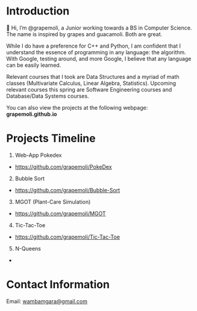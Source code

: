 # Introduction
👋 Hi, I’m @grapemoli, a Junior working towards a BS in Computer Science. The name is inspired by grapes and guacamoli. Both are great.

While I do have a preference for C++ and Python, I am confident that I understand the essence of programming in any language: the algorithm. With Google, testing around, and more Google, I believe that any language can be easily learned.

Relevant courses that I took are Data Structures and a myriad of math classes (Multivariate Calculus, Linear Algebra, Statistics). Upcoming relevant courses this spring are Software Engineering courses and Database/Data Systems courses.

You can also view the projects at the following webpage: **grapemoli.github.io**

# Projects Timeline
1. Web-App Pokedex 
  - https://github.com/grapemoli/PokeDex
2. Bubble Sort
  - https://github.com/grapemoli/Bubble-Sort
3. MGOT (Plant-Care Simulation) 
  - https://github.com/grapemoli/MGOT
4. Tic-Tac-Toe 
  - https://github.com/grapemoli/Tic-Tac-Toe
5. N-Queens
  - 


# Contact Information
Email: wambamgara@gmail.com
